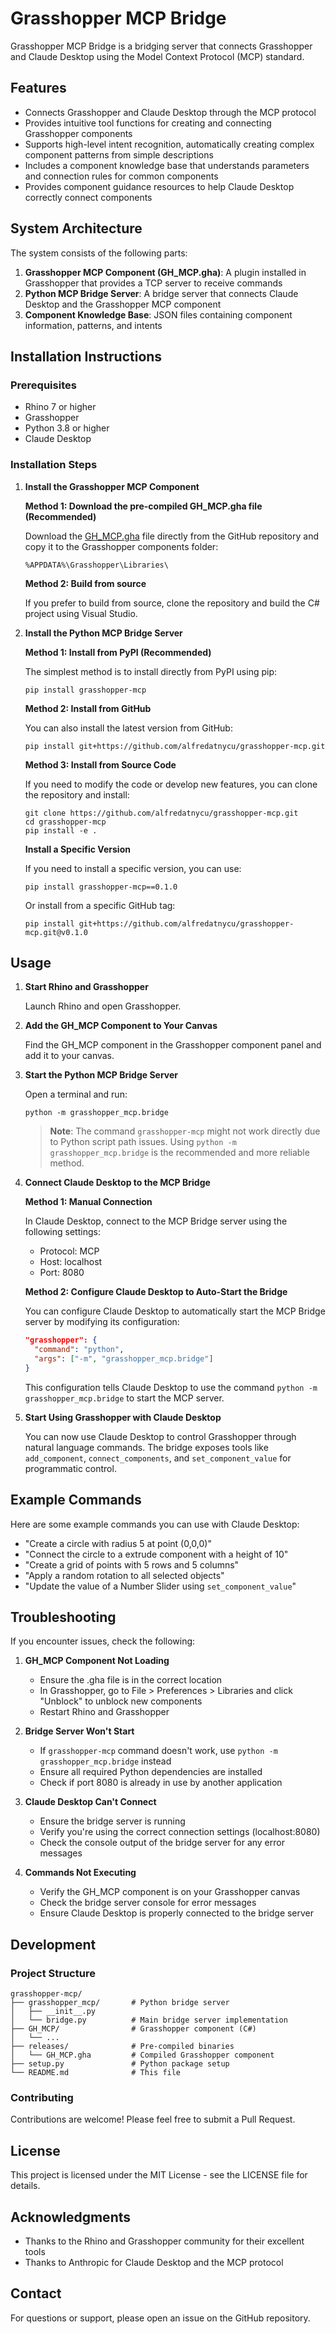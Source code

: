 # Grasshopper MCP Bridge

Grasshopper MCP Bridge is a bridging server that connects Grasshopper and Claude Desktop using the Model Context Protocol (MCP) standard.

## Features

- Connects Grasshopper and Claude Desktop through the MCP protocol
- Provides intuitive tool functions for creating and connecting Grasshopper components
- Supports high-level intent recognition, automatically creating complex component patterns from simple descriptions
- Includes a component knowledge base that understands parameters and connection rules for common components
- Provides component guidance resources to help Claude Desktop correctly connect components

## System Architecture

The system consists of the following parts:

1. **Grasshopper MCP Component (GH_MCP.gha)**: A plugin installed in Grasshopper that provides a TCP server to receive commands
2. **Python MCP Bridge Server**: A bridge server that connects Claude Desktop and the Grasshopper MCP component
3. **Component Knowledge Base**: JSON files containing component information, patterns, and intents

## Installation Instructions

### Prerequisites

- Rhino 7 or higher
- Grasshopper
- Python 3.8 or higher
- Claude Desktop

### Installation Steps

1. **Install the Grasshopper MCP Component**

   **Method 1: Download the pre-compiled GH_MCP.gha file (Recommended)**
   
   Download the [GH_MCP.gha](https://github.com/alfredatnycu/grasshopper-mcp/raw/master/releases/GH_MCP.gha) file directly from the GitHub repository and copy it to the Grasshopper components folder:
   ```
   %APPDATA%\Grasshopper\Libraries\
   ```

   **Method 2: Build from source**
   
   If you prefer to build from source, clone the repository and build the C# project using Visual Studio.

2. **Install the Python MCP Bridge Server**

   **Method 1: Install from PyPI (Recommended)**
   
   The simplest method is to install directly from PyPI using pip:
   ```
   pip install grasshopper-mcp
   ```
   
   **Method 2: Install from GitHub**
   
   You can also install the latest version from GitHub:
   ```
   pip install git+https://github.com/alfredatnycu/grasshopper-mcp.git
   ```
   
   **Method 3: Install from Source Code**
   
   If you need to modify the code or develop new features, you can clone the repository and install:
   ```
   git clone https://github.com/alfredatnycu/grasshopper-mcp.git
   cd grasshopper-mcp
   pip install -e .
   ```

   **Install a Specific Version**
   
   If you need to install a specific version, you can use:
   ```
   pip install grasshopper-mcp==0.1.0
   ```
   Or install from a specific GitHub tag:
   ```
   pip install git+https://github.com/alfredatnycu/grasshopper-mcp.git@v0.1.0
   ```

## Usage

1. **Start Rhino and Grasshopper**

   Launch Rhino and open Grasshopper.

2. **Add the GH_MCP Component to Your Canvas**

   Find the GH_MCP component in the Grasshopper component panel and add it to your canvas.

3. **Start the Python MCP Bridge Server**

   Open a terminal and run:
   ```
   python -m grasshopper_mcp.bridge
   ```
   
   > **Note**: The command `grasshopper-mcp` might not work directly due to Python script path issues. Using `python -m grasshopper_mcp.bridge` is the recommended and more reliable method.

4. **Connect Claude Desktop to the MCP Bridge**

   **Method 1: Manual Connection**
   
   In Claude Desktop, connect to the MCP Bridge server using the following settings:
   - Protocol: MCP
   - Host: localhost
   - Port: 8080

   **Method 2: Configure Claude Desktop to Auto-Start the Bridge**
   
   You can configure Claude Desktop to automatically start the MCP Bridge server by modifying its configuration:
   
   ```json
   "grasshopper": {
     "command": "python",
     "args": ["-m", "grasshopper_mcp.bridge"]
   }
   ```
   
   This configuration tells Claude Desktop to use the command `python -m grasshopper_mcp.bridge` to start the MCP server.

5. **Start Using Grasshopper with Claude Desktop**

   You can now use Claude Desktop to control Grasshopper through natural language commands. The bridge exposes tools like `add_component`, `connect_components`, and `set_component_value` for programmatic control.

## Example Commands

Here are some example commands you can use with Claude Desktop:

- "Create a circle with radius 5 at point (0,0,0)"
- "Connect the circle to a extrude component with a height of 10"
- "Create a grid of points with 5 rows and 5 columns"
- "Apply a random rotation to all selected objects"
- "Update the value of a Number Slider using `set_component_value`"

## Troubleshooting

If you encounter issues, check the following:

1. **GH_MCP Component Not Loading**
   - Ensure the .gha file is in the correct location
   - In Grasshopper, go to File > Preferences > Libraries and click "Unblock" to unblock new components
   - Restart Rhino and Grasshopper

2. **Bridge Server Won't Start**
   - If `grasshopper-mcp` command doesn't work, use `python -m grasshopper_mcp.bridge` instead
   - Ensure all required Python dependencies are installed
   - Check if port 8080 is already in use by another application

3. **Claude Desktop Can't Connect**
   - Ensure the bridge server is running
   - Verify you're using the correct connection settings (localhost:8080)
   - Check the console output of the bridge server for any error messages

4. **Commands Not Executing**
   - Verify the GH_MCP component is on your Grasshopper canvas
   - Check the bridge server console for error messages
   - Ensure Claude Desktop is properly connected to the bridge server

## Development

### Project Structure

```
grasshopper-mcp/
├── grasshopper_mcp/       # Python bridge server
│   ├── __init__.py
│   └── bridge.py          # Main bridge server implementation
├── GH_MCP/                # Grasshopper component (C#)
│   └── ...
├── releases/              # Pre-compiled binaries
│   └── GH_MCP.gha         # Compiled Grasshopper component
├── setup.py               # Python package setup
└── README.md              # This file
```

### Contributing

Contributions are welcome! Please feel free to submit a Pull Request.

## License

This project is licensed under the MIT License - see the LICENSE file for details.

## Acknowledgments

- Thanks to the Rhino and Grasshopper community for their excellent tools
- Thanks to Anthropic for Claude Desktop and the MCP protocol

## Contact

For questions or support, please open an issue on the GitHub repository.
